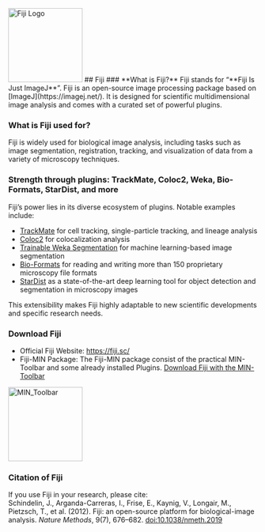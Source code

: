 <img src="/assets/fiji_logo.png" alt="Fiji Logo" width="150">
## Fiji
### **What is Fiji?**  
Fiji stands for “**Fiji Is Just ImageJ**”. Fiji is an open-source image processing package based on [ImageJ](https://imagej.net/). It is designed for scientific multidimensional image analysis and comes with a curated set of powerful plugins. 

### What is Fiji used for?
Fiji is widely used for biological image analysis, including tasks such as image segmentation, registration, tracking, and visualization of data from a variety of microscopy techniques.


### Strength through plugins:  TrackMate, Coloc2, Weka, Bio-Formats, StarDist, and more  
Fiji’s power lies in its diverse ecosystem of plugins. Notable examples include:

- [TrackMate](https://imagej.net/plugins/trackmate) for cell tracking, single-particle tracking, and lineage analysis  
- [Coloc2](https://imagej.net/plugins/coloc-2) for colocalization analysis  
- [Trainable Weka Segmentation](https://imagej.net/plugins/tws/) for machine learning-based image segmentation  
- [Bio-Formats](https://imagej.net/formats/bio-formats) for reading and writing more than 150 proprietary microscopy file formats  
- [StarDist](https://imagej.net/plugins/stardist) as a state-of-the-art deep learning tool for object detection and segmentation in microscopy images  

This extensibility makes Fiji highly adaptable to new scientific developments and specific research needs.

### Download Fiji
- Official Fiji Website: https://fiji.sc/  
- Fiji-MIN Package: The Fiji-MIN package consist of the practical MIN-Toolbar and some already installed Plugins. [Download Fiji with the MIN-Toolbar](https://uni-muenster.sciebo.de/s/7LJ7fBS6PKi6nGi)  
<img src="/assets/MIN_Toolbar.png" alt="MIN_Toolbar" width="150">

### Citation of Fiji 
If you use Fiji in your research, please cite:  
Schindelin, J., Arganda-Carreras, I., Frise, E., Kaynig, V., Longair, M., Pietzsch, T., et al. (2012). Fiji: an open-source platform for biological-image analysis. *Nature Methods*, 9(7), 676–682. [doi:10.1038/nmeth.2019](https://doi.org/10.1038/nmeth.2019)
